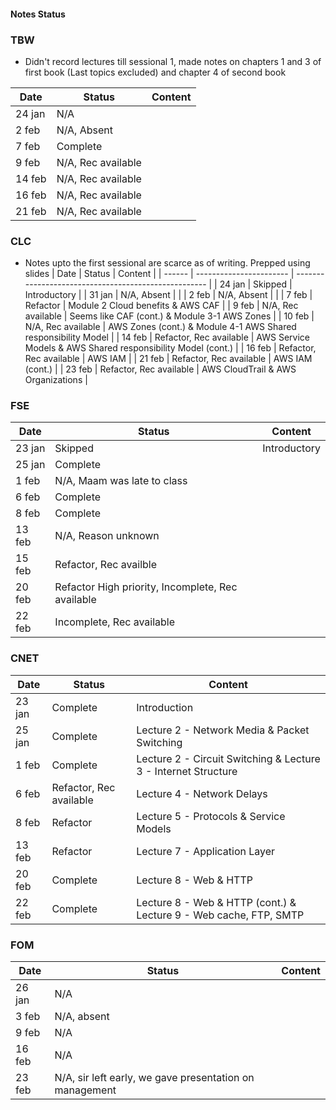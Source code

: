 #### Notes Status

### TBW
- Didn't record lectures till sessional 1, made notes on chapters 1 and 3 of first book (Last topics excluded) and chapter 4 of second book

| Date   | Status             | Content |
| ------ | ------------------ | ------- |
| 24 jan | N/A                |         |
| 2 feb  | N/A, Absent        |         |
| 7 feb  | Complete           |         |
| 9 feb  | N/A, Rec available |         |
| 14 feb | N/A, Rec available |         |
| 16 feb | N/A, Rec available |         |
| 21 feb | N/A, Rec available |         |

### CLC
- Notes upto the first sessional are scarce as of writing. Prepped using slides
| Date   | Status                  | Content                                              |
| ------ | ----------------------- | ---------------------------------------------------- |
| 24 jan | Skipped                 | Introductory                                         |
| 31 jan | N/A, Absent             |                                                      |
| 2 feb  | N/A, Absent             |                                                      |
| 7 feb  | Refactor                | Module 2 Cloud benefits & AWS CAF                    | 
| 9 feb  | N/A, Rec available      | Seems like CAF (cont.) & Module 3-1 AWS Zones           |
| 10 feb | N/A, Rec available      | AWS Zones (cont.) & Module 4-1 AWS Shared responsibility Model                                                |
| 14 feb | Refactor, Rec available | AWS Service Models & AWS Shared responsibility Model (cont.) |
| 16 feb | Refactor, Rec available | AWS IAM                                              |
| 21 feb | Refactor, Rec available | AWS IAM (cont.)                                      |
| 23 feb | Refactor, Rec available | AWS CloudTrail & AWS Organizations                   |


### FSE
| Date   | Status                                            | Content      |
| ------ | ------------------------------------------------- | ------------ |
| 23 jan | Skipped                                           | Introductory |
| 25 jan | Complete                                          |              |
| 1 feb  | N/A, Maam was late to class                       |              |
| 6 feb  | Complete                                          |              |
| 8 feb  | Complete                                          |              |
| 13 feb | N/A, Reason unknown                               |              |
| 15 feb | Refactor, Rec availble                            |              |
| 20 feb | Refactor High priority, Incomplete, Rec available |              |
| 22 feb | Incomplete, Rec available                         |              |

### CNET
| Date   | Status                  | Content                                                        |
| ------ | ----------------------- | -------------------------------------------------------------- |
| 23 jan | Complete                | Introduction                                                   |
| 25 jan | Complete                | Lecture 2 - Network Media & Packet Switching                   |
| 1 feb  | Complete                | Lecture 2 - Circuit Switching & Lecture 3 - Internet Structure |
| 6 feb  | Refactor, Rec available | Lecture 4 - Network Delays                                     |
| 8 feb  | Refactor                | Lecture 5 - Protocols & Service Models                         |
| 13 feb | Refactor                | Lecture 7 - Application Layer                                  |
| 20 feb | Complete                | Lecture 8 - Web & HTTP                                         |
| 22 feb | Complete                | Lecture 8 - Web & HTTP (cont.) & Lecture 9 - Web cache, FTP, SMTP         |

### FOM
| Date   | Status                                                  | Content |
| ------ | ------------------------------------------------------- | ------- |
| 26 jan | N/A                                                     |         |
| 3 feb  | N/A, absent                                             |         |
| 9 feb  | N/A                                                     |         |
| 16 feb | N/A                                                     |         |
| 23 feb | N/A, sir left early, we gave presentation on management |         |
